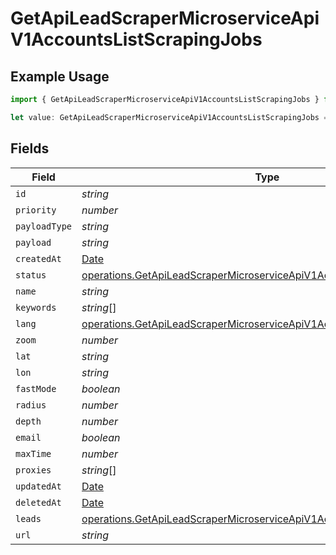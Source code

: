 # GetApiLeadScraperMicroserviceApiV1AccountsListScrapingJobs

## Example Usage

```typescript
import { GetApiLeadScraperMicroserviceApiV1AccountsListScrapingJobs } from "oppulence-backend-sdk/models/operations";

let value: GetApiLeadScraperMicroserviceApiV1AccountsListScrapingJobs = {};
```

## Fields

| Field                                                                                                                                                              | Type                                                                                                                                                               | Required                                                                                                                                                           | Description                                                                                                                                                        |
| ------------------------------------------------------------------------------------------------------------------------------------------------------------------ | ------------------------------------------------------------------------------------------------------------------------------------------------------------------ | ------------------------------------------------------------------------------------------------------------------------------------------------------------------ | ------------------------------------------------------------------------------------------------------------------------------------------------------------------ |
| `id`                                                                                                                                                               | *string*                                                                                                                                                           | :heavy_minus_sign:                                                                                                                                                 | N/A                                                                                                                                                                |
| `priority`                                                                                                                                                         | *number*                                                                                                                                                           | :heavy_minus_sign:                                                                                                                                                 | N/A                                                                                                                                                                |
| `payloadType`                                                                                                                                                      | *string*                                                                                                                                                           | :heavy_minus_sign:                                                                                                                                                 | N/A                                                                                                                                                                |
| `payload`                                                                                                                                                          | *string*                                                                                                                                                           | :heavy_minus_sign:                                                                                                                                                 | N/A                                                                                                                                                                |
| `createdAt`                                                                                                                                                        | [Date](https://developer.mozilla.org/en-US/docs/Web/JavaScript/Reference/Global_Objects/Date)                                                                      | :heavy_minus_sign:                                                                                                                                                 | N/A                                                                                                                                                                |
| `status`                                                                                                                                                           | [operations.GetApiLeadScraperMicroserviceApiV1AccountsListAccountsStatus](../../models/operations/getapileadscrapermicroserviceapiv1accountslistaccountsstatus.md) | :heavy_minus_sign:                                                                                                                                                 | N/A                                                                                                                                                                |
| `name`                                                                                                                                                             | *string*                                                                                                                                                           | :heavy_minus_sign:                                                                                                                                                 | N/A                                                                                                                                                                |
| `keywords`                                                                                                                                                         | *string*[]                                                                                                                                                         | :heavy_minus_sign:                                                                                                                                                 | N/A                                                                                                                                                                |
| `lang`                                                                                                                                                             | [operations.GetApiLeadScraperMicroserviceApiV1AccountsListLang](../../models/operations/getapileadscrapermicroserviceapiv1accountslistlang.md)                     | :heavy_minus_sign:                                                                                                                                                 | N/A                                                                                                                                                                |
| `zoom`                                                                                                                                                             | *number*                                                                                                                                                           | :heavy_minus_sign:                                                                                                                                                 | N/A                                                                                                                                                                |
| `lat`                                                                                                                                                              | *string*                                                                                                                                                           | :heavy_minus_sign:                                                                                                                                                 | N/A                                                                                                                                                                |
| `lon`                                                                                                                                                              | *string*                                                                                                                                                           | :heavy_minus_sign:                                                                                                                                                 | N/A                                                                                                                                                                |
| `fastMode`                                                                                                                                                         | *boolean*                                                                                                                                                          | :heavy_minus_sign:                                                                                                                                                 | N/A                                                                                                                                                                |
| `radius`                                                                                                                                                           | *number*                                                                                                                                                           | :heavy_minus_sign:                                                                                                                                                 | N/A                                                                                                                                                                |
| `depth`                                                                                                                                                            | *number*                                                                                                                                                           | :heavy_minus_sign:                                                                                                                                                 | N/A                                                                                                                                                                |
| `email`                                                                                                                                                            | *boolean*                                                                                                                                                          | :heavy_minus_sign:                                                                                                                                                 | N/A                                                                                                                                                                |
| `maxTime`                                                                                                                                                          | *number*                                                                                                                                                           | :heavy_minus_sign:                                                                                                                                                 | N/A                                                                                                                                                                |
| `proxies`                                                                                                                                                          | *string*[]                                                                                                                                                         | :heavy_minus_sign:                                                                                                                                                 | N/A                                                                                                                                                                |
| `updatedAt`                                                                                                                                                        | [Date](https://developer.mozilla.org/en-US/docs/Web/JavaScript/Reference/Global_Objects/Date)                                                                      | :heavy_minus_sign:                                                                                                                                                 | N/A                                                                                                                                                                |
| `deletedAt`                                                                                                                                                        | [Date](https://developer.mozilla.org/en-US/docs/Web/JavaScript/Reference/Global_Objects/Date)                                                                      | :heavy_minus_sign:                                                                                                                                                 | N/A                                                                                                                                                                |
| `leads`                                                                                                                                                            | [operations.GetApiLeadScraperMicroserviceApiV1AccountsListLeads](../../models/operations/getapileadscrapermicroserviceapiv1accountslistleads.md)[]                 | :heavy_minus_sign:                                                                                                                                                 | N/A                                                                                                                                                                |
| `url`                                                                                                                                                              | *string*                                                                                                                                                           | :heavy_minus_sign:                                                                                                                                                 | N/A                                                                                                                                                                |